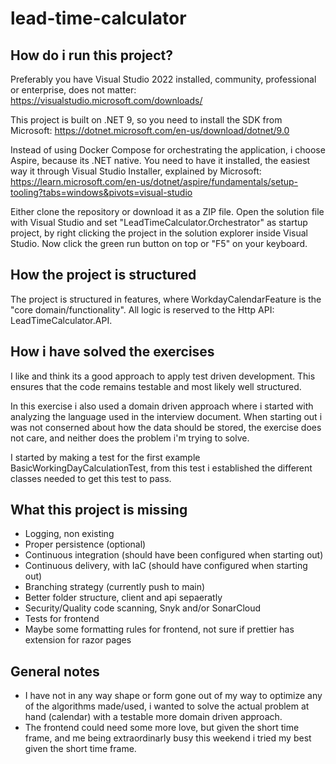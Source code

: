 # lead-time-calculator

## How do i run this project?

Preferably you have Visual Studio 2022 installed, community, professional or enterprise, does not matter:
https://visualstudio.microsoft.com/downloads/

This project is built on .NET 9, so you need to install the SDK from Microsoft:
https://dotnet.microsoft.com/en-us/download/dotnet/9.0

Instead of using Docker Compose for orchestrating the application, i choose Aspire, because its .NET native.
You need to have it installed, the easiest way it through Visual Studio Installer, explained by Microsoft:
https://learn.microsoft.com/en-us/dotnet/aspire/fundamentals/setup-tooling?tabs=windows&pivots=visual-studio

Either clone the repository or download it as a ZIP file. Open the solution file with Visual Studio and set
"LeadTimeCalculator.Orchestrator" as startup project, by right clicking the project in the solution explorer inside Visual Studio. Now click the green run button on top or "F5" on your keyboard.

## How the project is structured

The project is structured in features, where WorkdayCalendarFeature is the "core domain/functionality".
All logic is reserved to the Http API: LeadTimeCalculator.API.

## How i have solved the exercises

I like and think its a good approach to apply test driven development. This ensures that the code remains testable and most likely well structured.

In this exercise i also used a domain driven approach where i started with analyzing the language used in the interview document. When starting out i was not conserned about how the data should be stored, the exercise does not care, and neither does the problem i'm trying to solve.

I started by making a test for the first example BasicWorkingDayCalculationTest, from this test i established the different classes needed to get this test to pass.

## What this project is missing

- Logging, non existing
- Proper persistence (optional)
- Continuous integration (should have been configured when starting out)
- Continuous delivery, with IaC (should have configured when starting out)
- Branching strategy (currently push to main)
- Better folder structure, client and api sepaeratly
- Security/Quality code scanning, Snyk and/or SonarCloud
- Tests for frontend
- Maybe some formatting rules for frontend, not sure if prettier has extension for razor pages

## General notes

- I have not in any way shape or form gone out of my way to optimize any of the algorithms made/used,
  i wanted to solve the actual problem at hand (calendar) with a testable more domain driven approach.
- The frontend could need some more love, but given the short time frame, and me being extraordinarly busy this weekend i tried my best given the short time frame.
